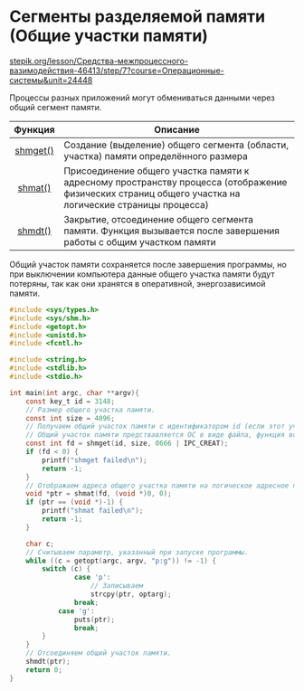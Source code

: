 # Сегменты разделяемой памяти (Общие участки памяти)
[stepik.org/lesson/Средства-межпроцессного-вазимодействия-46413/step/7?course=Операционные-системы&unit=24448](https://stepik.org/lesson/%D0%A1%D1%80%D0%B5%D0%B4%D1%81%D1%82%D0%B2%D0%B0-%D0%BC%D0%B5%D0%B6%D0%BF%D1%80%D0%BE%D1%86%D0%B5%D1%81%D1%81%D0%BD%D0%BE%D0%B3%D0%BE-%D0%B2%D0%B0%D0%B7%D0%B8%D0%BC%D0%BE%D0%B4%D0%B5%D0%B9%D1%81%D1%82%D0%B2%D0%B8%D1%8F-46413/step/7?course=%D0%9E%D0%BF%D0%B5%D1%80%D0%B0%D1%86%D0%B8%D0%BE%D0%BD%D0%BD%D1%8B%D0%B5-%D1%81%D0%B8%D1%81%D1%82%D0%B5%D0%BC%D1%8B&unit=24448)

Процессы разных приложений могут обмениваться данными через общий сегмент памяти.  

| Функция | Описание |
|:-------:|----------|
| [shmget()](https://linux.die.net/man/2/shmget) | Создание (выделение) общего сегмента (области, участка) памяти определённого размера|
| [shmat()](https://linux.die.net/man/2/shmat) | Присоединение общего участка памяти к адресному пространству процесса (отображение физических страниц общего участка на логические страницы процесса) |
| [shmdt()](https://linux.die.net/man/2/shmdt) | Закрытие, отсоединение общего сегмента памяти. Функция вызывается после завершения работы с общим участком памяти |


Общий участок памяти сохраняется после завершения программы, но при выключении компьютера данные общего участка памяти будут потеряны, так как они хранятся в оперативной, энергозависимой памяти.

```c
#include <sys/types.h>
#include <sys/shm.h>
#include <getopt.h>
#include <unistd.h>
#include <fcntl.h>

#include <string.h>
#include <stdlib.h>
#include <stdio.h>

int main(int argc, char **argv){
	const key_t id = 3148;
  	// Размер общего участка памяти.
	const int size = 4096;
  	// Получаем общий участок памяти с идентификатором id (если этот участок не существовал, то он будет создан в ОЗУ).
  	// Общий участок памяти предствавляется ОС в виде файла, функция возвращает указатель на файл.
	const int fd = shmget(id, size, 0666 | IPC_CREAT);
	if (fd < 0) {
		printf("shmget failed\n");
		return -1;
	}
  	// Отображаем адреса общего участка памяти на логическое адресное пространство, получаем указатель на начало участка.
	void *ptr = shmat(fd, (void *)0, 0);
	if (ptr == (void *)-1) {
		printf("shmat failed\n");
		return -1;
	}

	char c;
  	// Считываем параметр, указанный при запуске программы.
	while ((c = getopt(argc, argv, "p:g")) != -1) {
		switch (c) {
      			case 'p':
        			// Записываем 
        			strcpy(ptr, optarg);
			  	break;
		  	case 'g':
				puts(ptr);
			  	break;
		}
	}
	// Отсоединяем общий участок памяти.
	shmdt(ptr);
	return 0;
}
```
